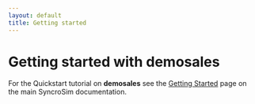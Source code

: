 ```yaml
---
layout: default
title: Getting started
---
```


# Getting started with **demosales**

For the Quickstart tutorial on **demosales** see the [Getting Started](https://docs.syncrosim.com/getting_started/quickstart.html) page on the main SyncroSim documentation.
